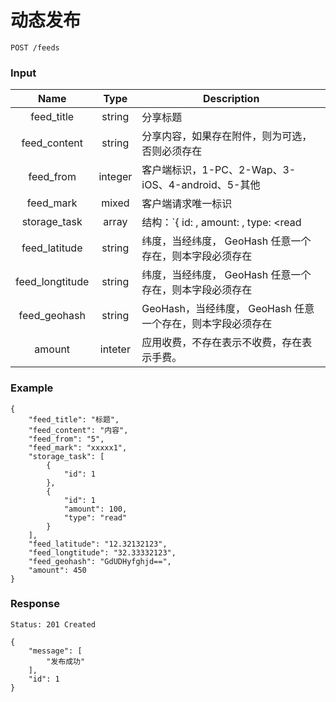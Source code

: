 # 动态发布

```
POST /feeds
```

### Input

| Name | Type | Description |
|:----:|:----:|----|
| feed_title | string | 分享标题 |
| feed_content | string | 分享内容，如果存在附件，则为可选，否则必须存在 |
| feed_from | integer | 客户端标识，1-PC、2-Wap、3-iOS、4-android、5-其他 |
| feed_mark | mixed | 客户端请求唯一标识 |
| storage_task | array | 结构：`{ id: <id>, amount: <amount>, type: <read|download> }`，amount 为可选，id 必须存在，amount 为收费金额，单位分, type 为收费方式 |
| feed_latitude | string | 纬度，当经纬度， GeoHash 任意一个存在，则本字段必须存在 |
| feed_longtitude | string | 纬度，当经纬度， GeoHash 任意一个存在，则本字段必须存在 |
| feed_geohash | string | GeoHash，当经纬度， GeoHash 任意一个存在，则本字段必须存在 |
| amount | inteter | 应用收费，不存在表示不收费，存在表示手费。|


### Example
```json5
{
    "feed_title": "标题",
    "feed_content": "内容",
    "feed_from": "5",
    "feed_mark": "xxxxx1",
    "storage_task": [
        {
            "id": 1
        },
        {
            "id": 1
            "amount": 100,
            "type": "read"
        }
    ],
    "feed_latitude": "12.32132123",
    "feed_longtitude": "32.33332123",
    "feed_geohash": "GdUDHyfghjd==",
    "amount": 450
}
```

### Response

```
Status: 201 Created
```
```json5
{
    "message": [
        "发布成功"
    ],
    "id": 1
}
```
